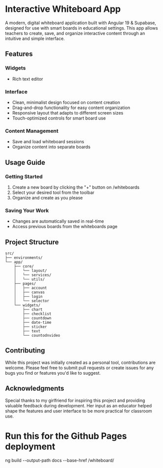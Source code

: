 # Interactive Whiteboard App

A modern, digital whiteboard application built with Angular 19 & Supabase, designed for use with smart boards in educational settings.
This app allows teachers to create, save, and organize interactive content through an intuitive and simple interface.

## Features

### Widgets

-   Rich text editor

### Interface

-   Clean, minimalist design focused on content creation
-   Drag-and-drop functionality for easy content organization
-   Responsive layout that adapts to different screen sizes
-   Touch-optimized controls for smart board use

### Content Management

-   Save and load whiteboard sessions
-   Organize content into separate boards

## Usage Guide

### Getting Started

1. Create a new board by clicking the "+" button on /whiteboards
2. Select your desired tool from the toolbar
3. Organize and create as you please

### Saving Your Work

-   Changes are automatically saved in real-time
-   Access previous boards from the whiteboards page

## Project Structure

```
src/
├── environments/
└── app/
    ├── core/
    │   └── layout/
    │   └── services/
    │   └── utils/
    ├── pages/
    │   ├── account
    │   ├── canvas
    │   ├── login
    │   └── selector
    └── widgets/
        ├── chart
        ├── checklist
        ├── countdown
        ├── date-time
        ├── sticker
        ├── text
        └── countodnvideo

```

## Contributing

While this project was initially created as a personal tool, contributions are welcome.
Please feel free to submit pull requests or create issues for any bugs you find or features you'd like to suggest.

## Acknowledgments

Special thanks to my girlfriend for inspiring this project and providing valuable feedback during development.
Her input as an educator helped shape the features and user interface to be more practical for classroom use.

# Run this for the Github Pages deployment

ng build --output-path docs --base-href /whiteboard/
